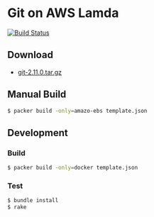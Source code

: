 # Git on AWS Lamda

[![Build Status](https://travis-ci.org/aws-lambda-bins/git.svg?branch=master)](https://travis-ci.org/aws-lambda-bins/git)

## Download

- [git-2.11.0.tar.gz](https://s3-ap-northeast-1.amazonaws.com/aws-lambda-bins/git-2.11.0.tar.gz)

## Manual Build

```sh
$ packer build -only=amazo-ebs template.json
```

## Development

### Build

```sh
$ packer build -only=docker template.json
```

### Test

```sh
$ bundle install
$ rake
```
